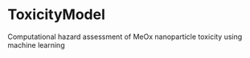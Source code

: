 # ToxicityModel
Computational hazard assessment of MeOx nanoparticle toxicity using machine learning
